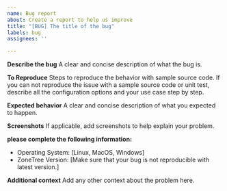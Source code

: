```yaml
---
name: Bug report
about: Create a report to help us improve
title: "[BUG] The title of the bug"
labels: bug
assignees: ''

---
```


**Describe the bug**
A clear and concise description of what the bug is.

**To Reproduce**
Steps to reproduce the behavior with sample source code.
If you can not reproduce the issue with a sample source code or unit test,
describe all the configuration options and your use case step by step.

**Expected behavior**
A clear and concise description of what you expected to happen.

**Screenshots**
If applicable, add screenshots to help explain your problem.

**please complete the following information:**
 - Operating System: [Linux, MacOS, Windows]
 - ZoneTree Version: [Make sure that your bug is not reproducible with latest version.]

**Additional context**
Add any other context about the problem here.

